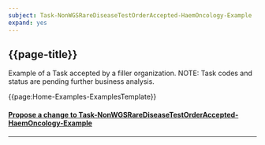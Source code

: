 ```yaml
---
subject: Task-NonWGSRareDiseaseTestOrderAccepted-HaemOncology-Example
expand: yes
---
```



## {{page-title}}

Example of a Task accepted by a filler organization. NOTE: Task codes and status are pending further business analysis.

{{page:Home-Examples-ExamplesTemplate}}


<div id="Feedback" class="tabcontent">
<h4><a href='https://simplifier.net/NHS-Digital-FHIR-Genomics-Implementation-Guide/Task-NonWGSRareDiseaseTestOrderAccepted-HaemOncology-Example/~issues?level=Filee' target="_blank">Propose a change to Task-NonWGSRareDiseaseTestOrderAccepted-HaemOncology-Example</a></h4>
</div>

---